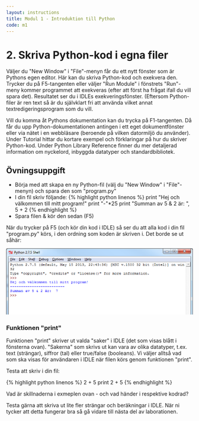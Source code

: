 ```yaml
---
layout: instructions
title: Modul 1 - Introduktion till Python
code: m1
---
```


# 2. Skriva Python-kod i egna filer

Väljer du "New Window" i "File"-menyn får du ett nytt fönster som är Pythons egen editor. Här kan du skriva Python-kod och exekvera den. Trycker du på F5-tangenten eller väljer "Run Module" i fönstrets "Run"-meny kommer programmet att exekveras (efter att först ha frågat ifall du vill spara det). Resultatet ser du i IDLEs exekveringsfönster. (Eftersom Python-filer är ren text så är du självklart fri att använda vilket annat textredigeringsprogram som du vill.

Vill du komma åt Pythons dokumentation kan du trycka på F1-tangenten. Då får du upp Python-dokumentationen antingen i ett eget dokumentfönster eller via nätet i en webbläsare (beroende på vilken datormiljö du använder). Under Tutorial hittar du kortare exempel och förklaringar på hur du skriver Python-kod. Under Python Library Reference finner du mer detaljerad information om nyckelord, inbyggda datatyper och standardbibliotek.

## Övningsuppgift

* Börja med att skapa en ny Python-fil (välj du "New Window" i "File"-menyn) och spara den som "program.py"
* I din fil skriv följande:
{% highlight python linenos %}
print "Hej och välkommen till mitt program!"
print "-"*25
print "Summan av 5 & 2 är: ", 5 + 2
{% endhighlight %}
* Spara filen & kör den sedan (F5)

När du trycker på F5 (och kör din kod i IDLE) så ser du att alla kod i din fil "program.py" körs, i den ordning som koden är skriven i. Det borde se ut såhär:

![idle](images/idle4.png)

### Funktionen "print"

Funktionen "print" skriver ut valda "saker" i IDLE (det som visas blått i fönsterna ovan). "Sakerna" som skrivs ut kan vara av olika datatyper, t.ex. text (strängar), siffror (tal) eller true/false (booleans). Vi väljer alltså vad som ska visas för användaren i IDLE när filen körs genom funktionen "print".

Testa att skriv i din fil:

{% highlight python linenos %}
2 + 5
print 2 + 5
{% endhighlight %}

Vad är skillnaderna i exmeplen ovan - och vad händer i respektive kodrad?

Testa gärna att skriva ut lite fler strängar och beräkningar i IDLE. När ni tycker att detta fungerar bra så gå vidare till nästa del av laborationen.